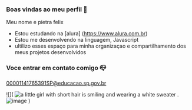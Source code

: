 ### Boas vindas ao meu perfil 💙

Meu nome e pietra felix

 - Estou estudando na [alura] (https://www.alura.com.br)
 - Estou me desenvolvendo na linguagem, Javascript
 - ultilizo esses espaço para minha organizaçao e compartilhamento dos meus projetos desenvolvidos

  ### Voce entrar em contato comigo 📪

  00001141765391SP@educacao.sp.gov.br


![]( <img src="https://media.tenor.com/XlfdF3hgpOIAAAAM/lalaiuiu.gif" alt="a little girl with short hair is smiling and wearing a white sweater ."/>![image](https://github.com/user-attachments/assets/9d047f63-9929-46e4-bb4e-b75b7f4ba205)
)
  
